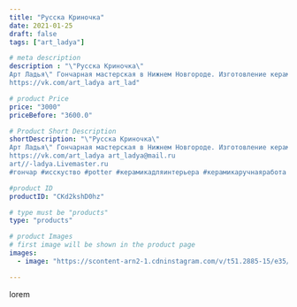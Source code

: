 ```yaml
---
title: "Русска Криночка"
date: 2021-01-25
draft: false
tags: ["art_ladya"]

# meta description
description : "\"Русска Криночка\" 
Арт Ладья\" Гончарная мастерская в Нижнем Новгороде. Изготовление керамики и мастер//-классы по обучению. 
https://vk.com/art_ladya art_lad"

# product Price
price: "3000"
priceBefore: "3600.0"

# Product Short Description
shortDescription: "\"Русска Криночка\" 
Арт Ладья\" Гончарная мастерская в Нижнем Новгороде. Изготовление керамики и мастер//-классы по обучению. 
https://vk.com/art_ladya art_ladya@mail.ru 
art//-ladya.Livemaster.ru
#гончар #исскуство #potter #керамикадляинтерьера #керамикаручнаяработа #гончарнаямастерская #керамиканазаказ #handmade #посудаизглины #керамика #гончарнаяпосуда #эксклюзивнаякерамика #painter #dishes #ceramicar #nntoday #claygoods #restaurant #earthenware #ceramic #design #русскаякерамика #русскаяпосуда #ceramicart #крынка #молочник #clay #авторскаякерамика #кринка"

#product ID
productID: "CKd2kshD0hz"

# type must be "products"
type: "products"

# product Images
# first image will be shown in the product page
images:
  - image: "https://scontent-arn2-1.cdninstagram.com/v/t51.2885-15/e35/141884641_782381592692210_1591615706235866249_n.jpg?tp=1&_nc_ht=scontent-arn2-1.cdninstagram.com&_nc_cat=102&_nc_ohc=S6-jz7GjrAQAX_nkMlo&ccb=7-4&oh=5e954fac16bf896621f2dfc865550e61&oe=6084BADE&_nc_sid=86f79a&ig_cache_key=MjQ5NDM4OTc4NDg0NTE3NDg5OQ%3D%3D.2-ccb7-4"

---
```

lorem
